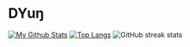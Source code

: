 # DYuŋ
[![My Github Stats](https://github-readme-stats.vercel.app/api?username=DYung26&theme=radical)](https://github.com/DYung26/github-readme-stats)
[![Top Langs](https://github-readme-stats.vercel.app/api/top-langs/?username=DYung26&layout=compact&theme=dark)](https://github.com/DYung26/github-readme-stats)
![GitHub streak stats](https://github-readme-streak-stats.herokuapp.com/?user=DYung26&theme=react)
